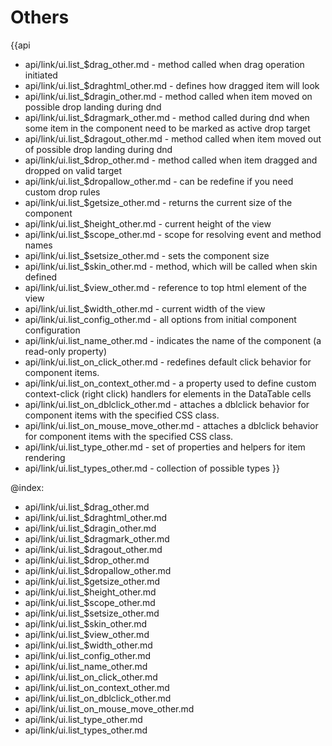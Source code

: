 
Others
=======

{{api
- api/link/ui.list_$drag_other.md - method called when drag operation initiated
- api/link/ui.list_$draghtml_other.md - defines how dragged item will look
- api/link/ui.list_$dragin_other.md - method called when item moved on possible drop landing during dnd
- api/link/ui.list_$dragmark_other.md - method called during dnd when some item in the component need to be marked as active drop target
- api/link/ui.list_$dragout_other.md - method called when item moved out of possible drop landing during dnd
- api/link/ui.list_$drop_other.md - method called when item dragged and dropped on valid target
- api/link/ui.list_$dropallow_other.md - can be redefine if you need custom drop rules
- api/link/ui.list_$getsize_other.md - returns the current size of the component
- api/link/ui.list_$height_other.md - current height of the view
- api/link/ui.list_$scope_other.md - scope for resolving event and method names
- api/link/ui.list_$setsize_other.md - sets the component size
- api/link/ui.list_$skin_other.md - method, which will be called when skin defined
- api/link/ui.list_$view_other.md - reference to top html element of the view
- api/link/ui.list_$width_other.md - current width of the view
- api/link/ui.list_config_other.md - all options from initial component configuration
- api/link/ui.list_name_other.md - indicates the name of the component (a read-only property)
- api/link/ui.list_on_click_other.md - redefines default click behavior for component items.
- api/link/ui.list_on_context_other.md - a property used to define custom context-click (right click) handlers for elements in the DataTable cells<br>
- api/link/ui.list_on_dblclick_other.md - attaches a dblclick behavior for component items with the specified CSS class.
- api/link/ui.list_on_mouse_move_other.md - attaches a dblclick behavior for component items with the specified CSS class.
- api/link/ui.list_type_other.md - set of properties and helpers for item rendering
- api/link/ui.list_types_other.md - collection of possible types
}}

@index:
- api/link/ui.list_$drag_other.md
- api/link/ui.list_$draghtml_other.md
- api/link/ui.list_$dragin_other.md
- api/link/ui.list_$dragmark_other.md
- api/link/ui.list_$dragout_other.md
- api/link/ui.list_$drop_other.md
- api/link/ui.list_$dropallow_other.md
- api/link/ui.list_$getsize_other.md
- api/link/ui.list_$height_other.md
- api/link/ui.list_$scope_other.md
- api/link/ui.list_$setsize_other.md
- api/link/ui.list_$skin_other.md
- api/link/ui.list_$view_other.md
- api/link/ui.list_$width_other.md
- api/link/ui.list_config_other.md
- api/link/ui.list_name_other.md
- api/link/ui.list_on_click_other.md
- api/link/ui.list_on_context_other.md
- api/link/ui.list_on_dblclick_other.md
- api/link/ui.list_on_mouse_move_other.md
- api/link/ui.list_type_other.md
- api/link/ui.list_types_other.md


